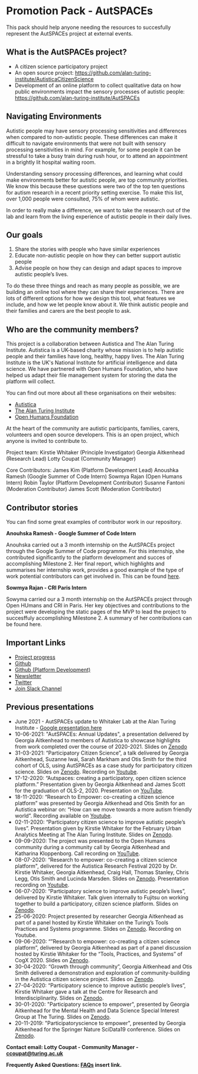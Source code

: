# Promotion Pack - AutSPACEs

This pack should help anyone needing the resources to succesfully represent the AutSPACEs project at external events. 

## What is the AutSPACEs project? 

* A citizen science participatory project
* An open source project: https://github.com/alan-turing-institute/AutisticaCitizenScience
* Development of an online platform to collect qualitative data on how public environments impact the sensory processes of autistic people: https://github.com/alan-turing-institute/AutSPACEs

## Navigating Environments

Autistic people may have sensory processing sensitivities and differences when compared to non-autistic people. 
These differences can make it difficult to navigate environments that were not built with sensory processing sensitivities  in mind. 
For example, for some people it can be stressful to take a busy train during rush hour, or to attend an appointment in a brightly lit hospital waiting room.

Understanding sensory processing differences, and learning what could make environments better for autistic people, are top community priorities. 
We know this because these questions were two of the top ten questions for autism research in a recent priority setting exercise. 
To make this list, over 1,000 people were consulted, 75% of whom were autistic. 

In order to really make a difference, we want to take the research out of the lab and learn from the living experience of autistic people in their daily lives.

## Our goals

1. Share the stories with people who have similar experiences
2. Educate non-autistic people on how they can better support autistic people
3. Advise people on how they can design and adapt spaces to improve autistic people’s lives.

To do these three things and reach as many people as possible, we are building an online tool where they can share their experiences. There are lots of different options for how we design this tool, what features we include, and how we let people know about it. We think autistic people and their families and carers are the best people to ask.

## Who are the community members?

This project is a collaboration between Autistica and The Alan Turing Institute. 
Autistica is a UK-based charity whose mission is to help autistic people and their families have long, healthy, happy lives. 
The Alan Turing Institute is the UK's National Institute for artificial intelligence and data science. 
We have partnered with Open Humans Foundation, who have helped us adapt their file management system for storing the data the platform will collect.

You can find out more about all these organisations on their websites:
* [Autistica](https://www.autistica.org.uk/)
* [The Alan Turing Institute](https://www.turing.ac.uk/)
* [Open Humans Foundation](https://www.openhumans.org/)

At the heart of the community are autistic participants, families, carers, volunteers and open source developers. This is an open project, which anyone is invited to contribute to.

Project team:
Kirstie Whitaker (Principle Investigator)
Georgia Aitkenhead (Research Lead)
Lotty Coupat (Community Manager) 

Core Contributors: 
James Kim (Platform Development Lead)
Anoushka Ramesh (Google Summer of Code Intern) 
Sowmya Rajan (Open Humans Intern) 
Robin Taylor (Platform Development Contributor)
Susanne Fantoni (Moderation Contributor)
James Scott (Moderation Contributor)

## Contributor stories

You can find some great examples of contributor work in our repository. 

**Anouhska Ramesh - Google Summer of Code Intern**

Anouhska carried out a 3 month internship on the AutSPACEs project through the Google Summer of Code programme. 
For this internship, she contributed significantly to the platform development and succes of accomplishing Milestone 2. 
Her final report, which highlights and summarises her internship work, provides a good example of the type of work potential contributors can get involved in.
This can be found [here](https://github.com/alan-turing-institute/AutisticaCitizenScience/tree/master/applications/GSoC/AR-GSoC-final-report).

**Sowmya Rajan - CRI Paris Intern**

Sowyma carried our a 3 month internship on the AutSPACEs project through Open HUmans and CRI in Paris. 
Her key objectives and contributions to the project were developing the static pages of the MVP to lead the project to succesffuly accomplishing Milestone 2. 
A summary of her contributions can be found here. 

## Important Links

* [Project progress](https://github.com/alan-turing-institute/AutisticaCitizenScience/tree/master/project-management/project-updates)
* [Github](https://github.com/alan-turing-institute/AutisticaCitizenScience) 
* [Github (Platform Development)](https://github.com/alan-turing-institute/AutSPACEs)
* [Newsletter](https://tinyletter.com/AutisticaTuringCitizenScience)
* [Twitter](https://twitter.com/AutSpaces)
* [Join Slack Channel](https://slackin.openhumans.org/) 

## Previous presentations

* June 2021 - AutSPACEs update to Whitaker Lab at the Alan Turing Institute - [Google presentation here](https://docs.google.com/presentation/d/1tZMCVlYg57A30OY0hN4vxqZiSoPbhx3zlF-SbYVK6V8/edit?usp=sharing)
* 10-06-2021: "AutSPACEs: Annual Updates", a presentation delivered by Georgia Aitkenhead to members of Autistica to showcase highlights from work completed over the course of 2020-2021. Slides on [Zenodo](https://zenodo.org/record/4922526)
* 31-03-2021: “Participatory Citizen Science”, a talk delivered by Georgia Aitkenhead, Suzanne Iwai, Sarah Markham and Otis Smith for the third cohort of OLS, using AutSPACEs as a case study for participatory citizen science. Slides on [Zenodo](https://zenodo.org/record/4651431). Recording on [Youtube](https://www.youtube.com/watch?v=Vizk7fni5Eo).
* 17-12-2020: “Autspaces: creating a participatory, open citizen science platform.” Presentation given by Georgia Aitkenhead and James Scott for the graduation of OLS-2, 2020. Presentation on [YouTube](https://www.youtube.com/watch?v=wv8_0iOMpGs).
* 18-11-2020: “Research to Empower: co-creating a citizen science platform” was presented by Georgia Aitkenhead and Otis Smith for an Autistica webinar on: “How can we move towards a more autism friendly world”. Recording available on [Youtube](https://www.youtube.com/watch?v=QDWpykMPxQ8). 
* 02-11-2020: “Participatory citizen science to improve autistic people’s lives”. Presentation given by Kirstie Whitaker for the February Urban Analytics Meeting at The Alan Turing Institute. Slides on [Zenodo](https://zenodo.org/record/3661469).
* 09-09-2020: The project was presented to the Open Humans community during a community call by Georgia Aitkenhead and Katharina Kloppenborg. Call recording on [YouTube](https://www.youtube.com/watch?v=YeVML0j8XoE).
* 08-07-2020: “Research to empower: co-creating a citizen science platform", delivered for the Autistica Research Festival 2020 by Dr. Kirstie Whitaker, Georgia Aitkenhead, Craig Hall, Thomas Stanley, Chris Legg, Otis Smith and Lucinda Marsden. Slides on [Zenodo](https://zenodo.org/record/3935849#.XxV_5fLTXyg). Presentation recording on [Youtube](https://www.youtube.com/watch?v=6UhMZJHULwA). 
* 06-07-2020: “Participatory science to improve autistic people’s lives”, delivered by Kirstie Whitaker. Talk given internally to Fujitsu on working together to build a participatory, citizen science platform. Slides on [Zenodo](https://zenodo.org/record/3931533).
* 25-06-2020: Project presented by researcher Georgia Aitkenhead as part of a panel hosted by Kirstie Whitaker on the Turing’s Tools Practices and Systems programme. Slides on [Zenodo](https://zenodo.org/record/3886558). Recording on Youtube.
* 09-06-2020: “”Research to empower: co-creating a citizen science platform”, delivered by Georgia Aitkenhead as part of a panel discussion hosted by Kirstie Whitaker for the “Tools, Practices, and Systems” of CogX 2020. Slides on [Zenodo](https://zenodo.org/record/3885494).
* 30-04-2020: “Growth through community”, Georgia Aitkenhead and Otis Smith delivered a demonstration and exploration of community-building in the Autistica citizen science project. Slides on [Zenodo](https://zenodo.org/record/3865057). 
* 27-04-2020: “Participatory science to improve autistic people’s lives”, Kirstie Whitaker gave a talk at the Centre for Research and Interdisciplinarity. Slides on [Zenodo](https://zenodo.org/record/3766923#.XrvZnsbTXy).
* 30-01-2020: "Participatory science to empower", presented by Georgia Aitkenhead for the Mental Health and Data Science Special Interest Group at The Turing. Slides on [Zenodo](https://zenodo.org/record/3743441#.XozAYxfTXxs).
* 20-11-2019: "Participatoryscience to empower", presented by Georgia Aitkenhead for the Springer Nature SciData19 conference. Slides on [Zenodo](https://zenodo.org/record/3530454#.Xoc_PxfTXx4). 

**Contact email: Lotty Coupat - Community Manager -  ccoupat@turing.ac.uk**

**Frequently Asked Questions: [FAQs](faqs.md) insert link.**

